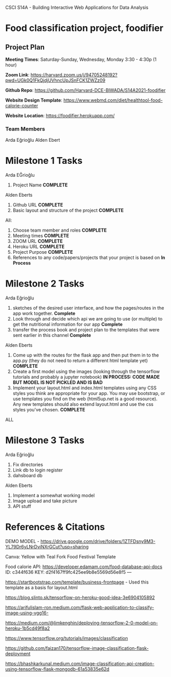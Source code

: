 CSCI S14A - Building Interactive Web Applications for Data Analysis

# Food classification project, foodifier

## Project Plan

**Meeting Times**: Saturday-Sunday, Wednesday, Monday 3:30 - 4:30p (1 hour)

**Zoom Link**: https://harvard.zoom.us/j/94705248192?pwd=UGk0Q1FkQjdjUVhncUpJSnFCK1ZWZz09

**Github Repo**: https://github.com/Harvard-DCE-BIWADA/S14A2021-foodifier

**Website Design Template**: https://www.webmd.com/diet/healthtool-food-calorie-counter

**Website Location**: https://foodifier.herokuapp.com/

### Team Members

Arda Eğrioğlu
Alden Ebert

# Milestone 1 Tasks

Arda EĞrioğlu
1. Project Name **COMPLETE**

Alden Eberts
1. Github URL **COMPLETE**
2. Basic layout and structure of the project **COMPLETE**

All:
1. Choose team member and roles **COMPLETE**
2. Meeting times **COMPLETE**
3. ZOOM URL **COMPLETE**
4. Heroku URL **COMPLETE**
5. Project Purpose **COMPLETE**
6. References to any code/papers/projects that your project is based on **In Process**

# Milestone 2 Tasks

Arda Eğrioğlu

1. sketches of the desired user interface, and how the pages/routes in the app work together. **Complete**
2. Look through and decide which api we are going to use (or multiple) to get the nutritional information for our app **Complete**
3. transfer the process book and project plan to the templates that were sent earlier in this channel **Complete**

Alden Eberts

1. Come up with the routes for the flask app  and then put them in to the app.py (they do not need to return a different html template yet) **COMPLETE**
2. Create a first model using the images (looking through the tensorflow tutorials and probably a jupyter notebook) **IN PROCESS: CODE MADE BUT MODEL IS NOT PICKLED AND IS BAD**
3. Implement your layout.html and index.html templates using any CSS styles you think are appropriate for your app. You may use bootstrap, or use templates you find on the web (html5up.net is a good resource). Any new templates should also extend layout.html and use the css styles you've chosen. **COMPLETE**

ALL

# Milestone 3 Tasks

Arda Eğrioğlu
1. Fix directories
2. Link db to login register
3. dahsboard db


Alden Eberts
1. Implement a somewhat working model
2. Image upload and take picture 
3. API stuff


# References & Citations

DEMO MODEL - https://drive.google.com/drive/folders/1ZTFDsny9M3-YL79Dr6yLNrDviNXrGCut?usp=sharing

Canva: Yellow with Teal Fork Food Festival Template

Food calorie API: https://developer.edamam.com/food-database-api-docs
    ID: c344f636
    KEY: d2f4167ff9fc425ee9b8e5569d56e8f5	—

https://startbootstrap.com/template/business-frontpage - Used this template as a basis for layout.html

https://blog.slinto.sk/tensorflow-on-heroku-good-idea-3e6904105892

https://arifulislam-ron.medium.com/flask-web-application-to-classify-image-using-vgg16-

https://medium.com/@limkenghin/deploying-tensorflow-2-0-model-on-heroku-1b5cd49f8a2 

https://www.tensorflow.org/tutorials/images/classification

https://github.com/faizan170/tensorflow-image-classification-flask-deployment

https://bhashkarkunal.medium.com/image-classification-api-creation-using-tensorflow-flask-mongodb-61a53835e62d


